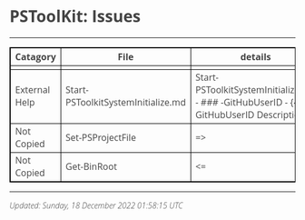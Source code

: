 ﻿<style>
table {
    border-collapse: collapse;
}
table, th, td {
   border: 1px solid black;
}
blockquote {
    border-left: solid blue;
    padding-left: 10px;
}
@import url(http://fonts.googleapis.com/css?family=Open+Sans:300italic,300);
body {
  color: #444;
  font-family: 'Open Sans', Helvetica, sans-serif;
  font-weight: 300;
}
</style>
# PSToolKit: Issues

---

| Catagory      | File                               | details                                                                                      |
| ------------- | ---------------------------------- | -------------------------------------------------------------------------------------------- |
|               |                                    |                                                                                              |
| External Help | Start-PSToolkitSystemInitialize.md | Start-PSToolkitSystemInitialize.md - ### -GitHubUserID - {{ Fill GitHubUserID Description }} |
| Not Copied    | Set-PSProjectFile                  | =>                                                                                           |
| Not Copied    | Get-BinRoot                        | <=                                                                                           |

---

*Updated: Sunday, 18 December 2022 01:58:15 UTC*
